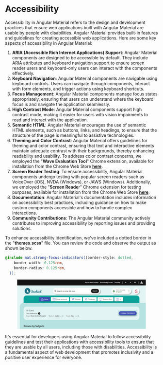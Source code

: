 # Accessibility

Accessibility in Angular Material refers to the design and development practices that ensure web applications built with Angular Material are usable by people with disabilities. Angular Material provides built-in features and guidelines for creating accessible web applications. Here are some key aspects of accessibility in Angular Material:

1. **ARIA (Accessible Rich Internet Applications) Support**: Angular Material components are designed to be accessible by default. They include ARIA attributes and keyboard navigation support to ensure screen reader users and keyboard-only users can interact with the components effectively.
2. **Keyboard Navigation**: Angular Material components are navigable using keyboard controls. Users can navigate through components, interact with form elements, and trigger actions using keyboard shortcuts.
3. **Focus Management**: Angular Material components manage focus states appropriately, ensuring that users can understand where the keyboard focus is and navigate the application seamlessly.
4. **High Contrast Mode**: Angular Material components support high contrast mode, making it easier for users with vision impairments to read and interact with the application.
5. **Semantic HTML**: Angular Material encourages the use of semantic HTML elements, such as buttons, links, and headings, to ensure that the structure of the page is meaningful to assistive technologies.
6. **Theming and Color Contrast**: Angular Material offers guidelines for theming and color contrast, ensuring that text and interactive elements maintain adequate contrast with their backgrounds, thereby enhancing readability and usability. To address color contrast concerns, we employed the "**Wave Evaluation Tool**" Chrome extension, available for installation from the Chrome Web Store [**here**](https://chrome.google.com/webstore/detail/wave-evaluation-tool/jbbplnpkjmmeebjpijfedlgcdilocofh).
7. **Screen Reader Testing**: To ensure accessibility, Angular Material components undergo testing with popular screen readers such as VoiceOver (iOS), NVDA (Windows), or JAWS (Windows). Additionally, we employed the "**Screen Reade**r" Chrome extension for testing purposes, available for installation from the Chrome Web Store [**here**](https://chrome.google.com/webstore/detail/screen-reader/kgejglhpjiefppelpmljglcjbhoiplfn).
8. **Documentation**: Angular Material's documentation includes information on accessibility best practices, including guidance on how to make custom components accessible and how to handle complex interactions.
9. **Community Contributions**: The Angular Material community actively contributes to improving accessibility by reporting issues and providing solutions.

To enhance accessibility identification, we've included a dotted border in the "**themes.scss**" file. You can review the code and observe the output as shown below.

```scss
@include mat.strong-focus-indicators((border-style: dotted,
    border-width: 0.125rem,
    border-radius: 0.125rem,
  ));
```

<figure><img src="../../../../../.gitbook/assets/accessibility.webp" alt=""><figcaption></figcaption></figure>

It's essential for developers using Angular Material to follow accessibility guidelines and test their applications with accessibility tools to ensure that they are usable by all users, including those with disabilities. Accessibility is a fundamental aspect of web development that promotes inclusivity and a positive user experience for everyone.
